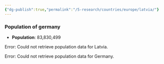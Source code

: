 ```yaml
---
{"dg-publish":true,"permalink":"/5-research/countries/europe/latvia/"}
---
```


### Population of germany

- **Population**: 83,830,499


Error: Could not retrieve population data for Latvia.


Error: Could not retrieve population data for Germany.




